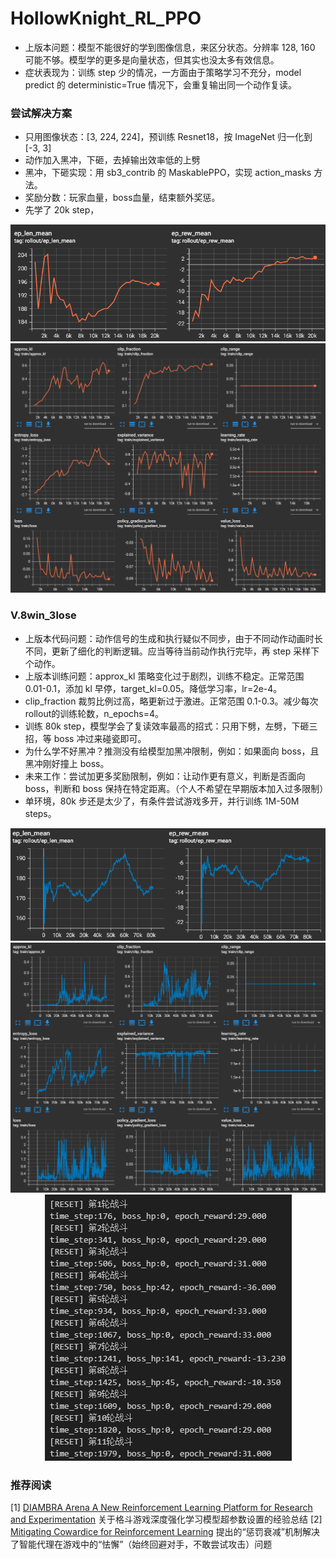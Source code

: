 # HollowKnight_RL_PPO

- 上版本问题：模型不能很好的学到图像信息，来区分状态。分辨率 128, 160 可能不够。模型学的更多是向量状态，但其实也没太多有效信息。
- 症状表现为：训练 step 少的情况，一方面由于策略学习不充分，model predict 的 deterministic=True 情况下，会重复输出同一个动作复读。

### 尝试解决方案
- 只用图像状态：[3, 224, 224]，预训练 Resnet18，按 ImageNet 归一化到 [-3, 3]
- 动作加入黑冲，下砸，去掉输出效率低的上劈
- 黑冲，下砸实现：用 sb3_contrib 的 MaskablePPO，实现 action_masks 方法。
- 奖励分数：玩家血量，boss血量，结束额外奖惩。
- 先学了 20k step，

<div style="text-align: center;">
  <img src="./images/reward.png" alt="reward" style="width: auto; height: auto;">
</div>

<div style="text-align: center;">
  <img src="./images/loss.png" alt="loss" style="width: auto; height: auto;">
</div>

### V.8win_3lose
- 上版本代码问题：动作信号的生成和执行疑似不同步，由于不同动作动画时长不同，更新了细化的判断逻辑。应当等待当前动作执行完毕，再 step 采样下个动作。
- 上版本训练问题：approx_kl 策略变化过于剧烈，训练不稳定。正常范围 0.01-0.1，添加 kl 早停，target_kl=0.05。降低学习率，lr=2e-4。
- clip_fraction 裁剪比例过高，略更新过于激进。正常范围 0.1-0.3。减少每次rollout的训练轮数，n_epochs=4。
- 训练 80k step，模型学会了复读效率最高的招式：只用下劈，左劈，下砸三招，等 boss 冲过来碰瓷即可。
- 为什么学不好黑冲？推测没有给模型加黑冲限制，例如：如果面向 boss，且黑冲刚好撞上 boss。
- 未来工作：尝试加更多奖励限制，例如：让动作更有意义，判断是否面向 boss，判断和 boss 保持在特定距离。（个人不希望在早期版本加入过多限制）
- 单环境，80k 步还是太少了，有条件尝试游戏多开，并行训练 1M-50M steps。

<div style="text-align: center;">
  <img src="./images/reward_8win.png" alt="reward" style="width: auto; height: auto;">
</div>

<div style="text-align: center;">
  <img src="./images/loss_8win.png" alt="loss" style="width: auto; height: auto;">
</div>

<div style="text-align: center;">
  <img src="./images/result.png" alt="result" style="width: auto; height: auto;">
</div>

### 推荐阅读
[1] [DIAMBRA Arena A New Reinforcement Learning Platform for Research and Experimentation](https://arxiv.org/abs/2210.10595)
关于格斗游戏深度强化学习模型超参数设置的经验总结
[2] [Mitigating Cowardice for Reinforcement Learning](https://ieee-cog.org/2022/assets/papers/paper_111.pdf)
提出的“惩罚衰减”机制解决了智能代理在游戏中的“怯懈”（始终回避对手，不敢尝试攻击）问题
